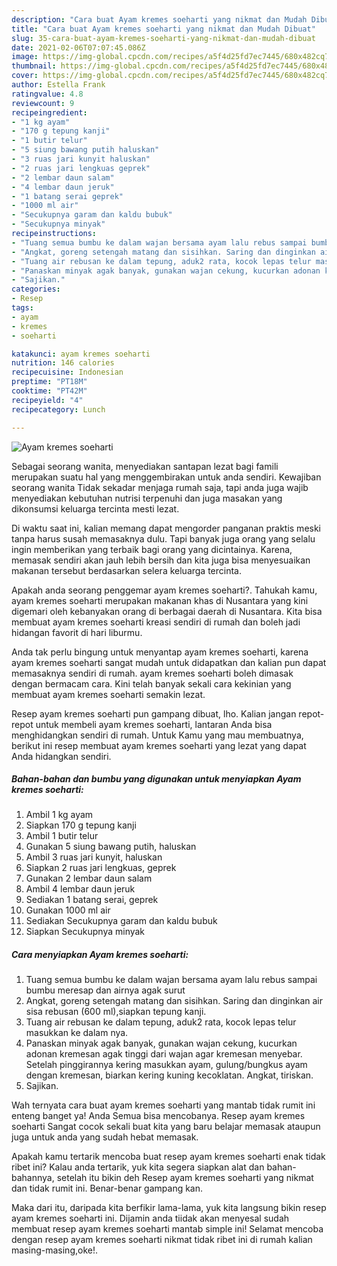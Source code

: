 ```yaml
---
description: "Cara buat Ayam kremes soeharti yang nikmat dan Mudah Dibuat"
title: "Cara buat Ayam kremes soeharti yang nikmat dan Mudah Dibuat"
slug: 35-cara-buat-ayam-kremes-soeharti-yang-nikmat-dan-mudah-dibuat
date: 2021-02-06T07:07:45.086Z
image: https://img-global.cpcdn.com/recipes/a5f4d25fd7ec7445/680x482cq70/ayam-kremes-soeharti-foto-resep-utama.jpg
thumbnail: https://img-global.cpcdn.com/recipes/a5f4d25fd7ec7445/680x482cq70/ayam-kremes-soeharti-foto-resep-utama.jpg
cover: https://img-global.cpcdn.com/recipes/a5f4d25fd7ec7445/680x482cq70/ayam-kremes-soeharti-foto-resep-utama.jpg
author: Estella Frank
ratingvalue: 4.8
reviewcount: 9
recipeingredient:
- "1 kg ayam"
- "170 g tepung kanji"
- "1 butir telur"
- "5 siung bawang putih haluskan"
- "3 ruas jari kunyit haluskan"
- "2 ruas jari lengkuas geprek"
- "2 lembar daun salam"
- "4 lembar daun jeruk"
- "1 batang serai geprek"
- "1000 ml air"
- "Secukupnya garam dan kaldu bubuk"
- "Secukupnya minyak"
recipeinstructions:
- "Tuang semua bumbu ke dalam wajan bersama ayam lalu rebus sampai bumbu meresap dan airnya agak surut"
- "Angkat, goreng setengah matang dan sisihkan. Saring dan dinginkan air sisa rebusan (600 ml),siapkan tepung kanji."
- "Tuang air rebusan ke dalam tepung, aduk2 rata, kocok lepas telur masukkan ke dalam nya."
- "Panaskan minyak agak banyak, gunakan wajan cekung, kucurkan adonan kremesan agak tinggi dari wajan agar kremesan menyebar. Setelah pinggirannya kering masukkan ayam, gulung/bungkus ayam dengan kremesan, biarkan kering kuning kecoklatan. Angkat, tiriskan."
- "Sajikan."
categories:
- Resep
tags:
- ayam
- kremes
- soeharti

katakunci: ayam kremes soeharti 
nutrition: 146 calories
recipecuisine: Indonesian
preptime: "PT18M"
cooktime: "PT42M"
recipeyield: "4"
recipecategory: Lunch

---
```



![Ayam kremes soeharti](https://img-global.cpcdn.com/recipes/a5f4d25fd7ec7445/680x482cq70/ayam-kremes-soeharti-foto-resep-utama.jpg)

Sebagai seorang wanita, menyediakan santapan lezat bagi famili merupakan suatu hal yang menggembirakan untuk anda sendiri. Kewajiban seorang  wanita Tidak sekadar menjaga rumah saja, tapi anda juga wajib menyediakan kebutuhan nutrisi terpenuhi dan juga masakan yang dikonsumsi keluarga tercinta mesti lezat.

Di waktu  saat ini, kalian memang dapat mengorder panganan praktis meski tanpa harus susah memasaknya dulu. Tapi banyak juga orang yang selalu ingin memberikan yang terbaik bagi orang yang dicintainya. Karena, memasak sendiri akan jauh lebih bersih dan kita juga bisa menyesuaikan makanan tersebut berdasarkan selera keluarga tercinta. 



Apakah anda seorang penggemar ayam kremes soeharti?. Tahukah kamu, ayam kremes soeharti merupakan makanan khas di Nusantara yang kini digemari oleh kebanyakan orang di berbagai daerah di Nusantara. Kita bisa membuat ayam kremes soeharti kreasi sendiri di rumah dan boleh jadi hidangan favorit di hari liburmu.

Anda tak perlu bingung untuk menyantap ayam kremes soeharti, karena ayam kremes soeharti sangat mudah untuk didapatkan dan kalian pun dapat memasaknya sendiri di rumah. ayam kremes soeharti boleh dimasak dengan bermacam cara. Kini telah banyak sekali cara kekinian yang membuat ayam kremes soeharti semakin lezat.

Resep ayam kremes soeharti pun gampang dibuat, lho. Kalian jangan repot-repot untuk membeli ayam kremes soeharti, lantaran Anda bisa menghidangkan sendiri di rumah. Untuk Kamu yang mau membuatnya, berikut ini resep membuat ayam kremes soeharti yang lezat yang dapat Anda hidangkan sendiri.

<!--inarticleads1-->

##### Bahan-bahan dan bumbu yang digunakan untuk menyiapkan Ayam kremes soeharti:

1. Ambil 1 kg ayam
1. Siapkan 170 g tepung kanji
1. Ambil 1 butir telur
1. Gunakan 5 siung bawang putih, haluskan
1. Ambil 3 ruas jari kunyit, haluskan
1. Siapkan 2 ruas jari lengkuas, geprek
1. Gunakan 2 lembar daun salam
1. Ambil 4 lembar daun jeruk
1. Sediakan 1 batang serai, geprek
1. Gunakan 1000 ml air
1. Sediakan Secukupnya garam dan kaldu bubuk
1. Siapkan Secukupnya minyak




<!--inarticleads2-->

##### Cara menyiapkan Ayam kremes soeharti:

1. Tuang semua bumbu ke dalam wajan bersama ayam lalu rebus sampai bumbu meresap dan airnya agak surut
1. Angkat, goreng setengah matang dan sisihkan. Saring dan dinginkan air sisa rebusan (600 ml),siapkan tepung kanji.
1. Tuang air rebusan ke dalam tepung, aduk2 rata, kocok lepas telur masukkan ke dalam nya.
1. Panaskan minyak agak banyak, gunakan wajan cekung, kucurkan adonan kremesan agak tinggi dari wajan agar kremesan menyebar. Setelah pinggirannya kering masukkan ayam, gulung/bungkus ayam dengan kremesan, biarkan kering kuning kecoklatan. Angkat, tiriskan.
1. Sajikan.




Wah ternyata cara buat ayam kremes soeharti yang mantab tidak rumit ini enteng banget ya! Anda Semua bisa mencobanya. Resep ayam kremes soeharti Sangat cocok sekali buat kita yang baru belajar memasak ataupun juga untuk anda yang sudah hebat memasak.

Apakah kamu tertarik mencoba buat resep ayam kremes soeharti enak tidak ribet ini? Kalau anda tertarik, yuk kita segera siapkan alat dan bahan-bahannya, setelah itu bikin deh Resep ayam kremes soeharti yang nikmat dan tidak rumit ini. Benar-benar gampang kan. 

Maka dari itu, daripada kita berfikir lama-lama, yuk kita langsung bikin resep ayam kremes soeharti ini. Dijamin anda tiidak akan menyesal sudah membuat resep ayam kremes soeharti mantab simple ini! Selamat mencoba dengan resep ayam kremes soeharti nikmat tidak ribet ini di rumah kalian masing-masing,oke!.

